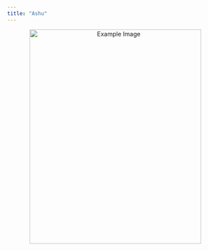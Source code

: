 ```yaml
---
title: "Ashu"
---
```


<div align="center">
    <img src="/about/SA3.jpg" alt="Example Image" width="400" height="500">
</div>
   